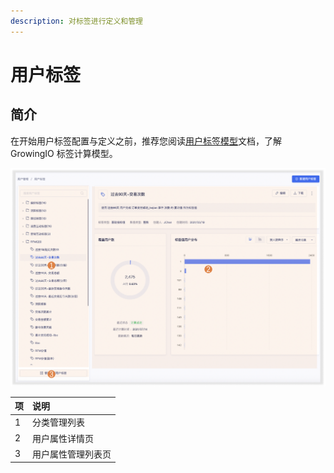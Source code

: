 ```yaml
---
description: 对标签进行定义和管理
---
```


# 用户标签

## 简介

在开始用户标签配置与定义之前，推荐您阅读[用户标签模型](model/)文档，了解 GrowingIO 标签计算模型。

![](../../../../../.gitbook/assets/image%20%28631%29.png)

| 项 | 说明 |
| :--- | :--- |
| 1 | 分类管理列表 |
| 2 | 用户属性详情页 |
| 3 | 用户属性管理列表页 |



